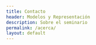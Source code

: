 ```yaml
---
title: Contacto
header: Modelos y Representación
description: Sobre el seminario
permalink: /acerca/
layout: default
---
```

